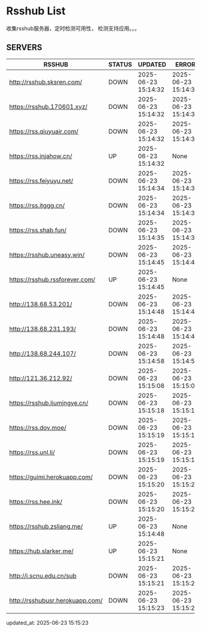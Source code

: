 # Rsshub List

收集rsshub服务器，定时检测可用性， 检测支持应用。。。


## SERVERS

|  RSSHUB   | STATUS  | UPDATED  | ERROR  | TWITTER |  
|  ----  | ----  | ----  | ----  | ---- |  
| http://rsshub.sksren.com/ | DOWN | 2025-06-23 15:14:32 | 2025-06-23 15:14:32 |  
| https://rsshub.170601.xyz/ | DOWN | 2025-06-23 15:14:32 | 2025-06-23 15:14:32 |  
| https://rss.qiuyuair.com/ | DOWN | 2025-06-23 15:14:32 | 2025-06-23 15:14:32 |  
| https://rss.injahow.cn/ | UP | 2025-06-23 15:14:32 | None ||  
| https://rss.feiyuyu.net/ | DOWN | 2025-06-23 15:14:34 | 2025-06-23 15:14:34 |  
| https://rss.itggg.cn/ | DOWN | 2025-06-23 15:14:34 | 2025-06-23 15:14:34 |  
| https://rss.shab.fun/ | DOWN | 2025-06-23 15:14:35 | 2025-06-23 15:14:35 |  
| https://rsshub.uneasy.win/ | DOWN | 2025-06-23 15:14:45 | 2025-06-23 15:14:45 |  
| https://rsshub.rssforever.com/ | UP | 2025-06-23 15:14:45 | None ||  
| http://138.68.53.201/ | DOWN | 2025-06-23 15:14:48 | 2025-06-23 15:14:48 |  
| http://138.68.231.193/ | DOWN | 2025-06-23 15:14:48 | 2025-06-23 15:14:48 |  
| http://138.68.244.107/ | DOWN | 2025-06-23 15:14:58 | 2025-06-23 15:14:58 |  
| http://121.36.212.92/ | DOWN | 2025-06-23 15:15:08 | 2025-06-23 15:15:08 |  
| https://rsshub.liumingye.cn/ | DOWN | 2025-06-23 15:15:18 | 2025-06-23 15:15:18 |  
| https://rss.dov.moe/ | DOWN | 2025-06-23 15:15:19 | 2025-06-23 15:15:19 |  
| https://rss.unl.li/ | DOWN | 2025-06-23 15:15:19 | 2025-06-23 15:15:19 |  
| https://guimi.herokuapp.com/ | DOWN | 2025-06-23 15:15:20 | 2025-06-23 15:15:20 |  
| https://rss.hee.ink/ | DOWN | 2025-06-23 15:15:20 | 2025-06-23 15:15:20 |  
| https://rsshub.zsliang.me/ | UP | 2025-06-23 15:14:48 | None |OK|  
| https://hub.slarker.me/ | UP | 2025-06-23 15:15:21 | None ||  
| http://i.scnu.edu.cn/sub | DOWN | 2025-06-23 15:15:21 | 2025-06-23 15:15:21 |  
| http://rsshubusr.herokuapp.com/ | DOWN | 2025-06-23 15:15:23 | 2025-06-23 15:15:23 |  
  

updated_at: 2025-06-23 15:15:23  
